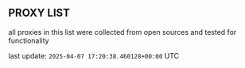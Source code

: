 ## PROXY LIST

all proxies in this list were collected from open sources and tested for functionality

last update: `2025-04-07 17:20:38.460128+00:00` UTC